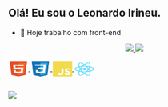 ## Olá! Eu sou o Leonardo Irineu.

- 🔭 Hoje trabalho com front-end

<div align="center">
 <a href="https://github.com/LeonardoIrineu">
 <img height="160em" src="https://github-readme-stats.vercel.app/api?username=LeonardoIrineu&show_icons=true&theme=merko&include_all_commits=true&count_private=true"/>
 <img height="160em" src="https://github-readme-stats.vercel.app/api/top-langs/?username=LeonardoIrineu&layout=compact&langs_count=7&theme=merko"/>
</div>
<div style="display: inline_block"><br>
 <img align="center" alt="Leo-HTML" height="30" width="40" src="https://raw.githubusercontent.com/devicons/devicon/master/icons/html5/html5-original.svg">
 <img align="center" alt="Leo-CSS" height="30" width="40" src="https://raw.githubusercontent.com/devicons/devicon/master/icons/css3/css3-original.svg">
 <img align="center" alt="Leo-Js" height="30" width="40" src="https://raw.githubusercontent.com/devicons/devicon/master/icons/javascript/javascript-plain.svg">
 <img align="center" alt="Leo-React" height="30" width="40" src="https://raw.githubusercontent.com/devicons/devicon/master/icons/react/react-original.svg">
</div>
  
  ##
  
<div>
  <a href="https://wa.me/qr/VUN6GYOZASNXB1" target="_blank"><img src="https://img.shields.io/badge/WhatsApp-25D366?style=for-the-badge&logo=whatsapp&logoColor=white" target="_blank"></a>
  
</div>
